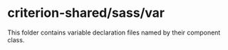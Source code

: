 # criterion-shared/sass/var

This folder contains variable declaration files named by their component class.
